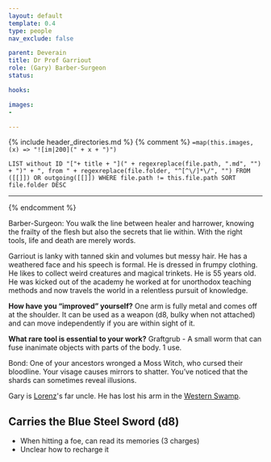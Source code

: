 ```yaml
---
layout: default
template: 0.4
type: people
nav_exclude: false

parent: Deverain
title: Dr Prof Garriout
role: (Gary) Barber-Surgeon
status: 

hooks:

images:
- 

---
```


{% include header_directories.md %}
{% comment %}
`=map(this.images, (x) => "![im|200](" + x + ")")`
```dataview
LIST without ID "["+ title + "](" + regexreplace(file.path, ".md", "") + ")" + ", from " + regexreplace(file.folder, "^[^\/]*\/", "") FROM ([[]]) OR outgoing([[]]) WHERE file.path != this.file.path SORT file.folder DESC
```
---
{% endcomment %}

Barber-Surgeon: You walk the line between healer and harrower, knowing the frailty of the flesh but also the secrets that lie within. With the right tools, life and death are merely words. 

Garriout is lanky with tanned skin and volumes  but messy hair. He has a weathered face and his speech is formal. He is dressed in frumpy clothing. He likes to collect weird creatures and magical trinkets. He is 55 years old. He was kicked out of the academy he worked at for unorthodox teaching methods and now travels the world in a relentless pursuit of knowledge.

**How have you “improved” yourself?**
One arm is fully metal and comes off at the shoulder. It can be used as a weapon (d8, bulky when not attached) and can move independently if you are within sight of it. 

**What rare tool is essential to your work?**
Graftgrub - A small worm that can fuse inanimate objects with parts of the body. 1 use. 

Bond: One of your ancestors wronged a Moss Witch, who cursed their bloodline. Your visage causes mirrors to shatter. You’ve noticed that the shards can sometimes reveal illusions.

Gary is [Lorenz](../DuskmeadowFringe/Lorenz.md)'s far uncle.
He has lost his arm in the [Western Swamp](../FeverSwamp/index.md).

## Carries the Blue Steel Sword (d8)

- When hitting a foe, can read its memories (3 charges)
- Unclear how to recharge it